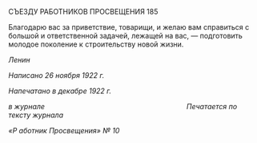 СЪЕЗДУ РАБОТНИКОВ ПРОСВЕЩЕНИЯ 185

Благодарю вас за приветствие, товарищи, и желаю вам справиться с большой и от­ветственной задачей, лежащей на вас, — подготовить молодое поколение к строитель­ству новой жизни.

_Ленин_

_Написано 26 ноября 1922 г._

_Напечатано в декабре 1922 г._

_в журнале_                                                                        _Печатается по тексту журнала_

_«Р аботник Просвещения» № 10_